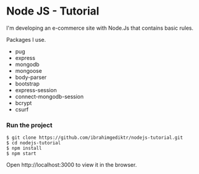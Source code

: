 # Node JS - Tutorial

I'm developing an e-commerce site with Node.Js that contains basic rules.

Packages I use.
 - pug
 - express
 - mongodb
 - mongoose
 - body-parser
 - bootstrap
 - express-session
 - connect-mongodb-session
 - bcrypt
 - csurf

 ### Run the project

```
$ git clone https://github.com/ibrahimgediktr/nodejs-tutorial.git
$ cd nodejs-tutorial
$ npm install
$ npm start
```

Open http://localhost:3000 to view it in the browser.